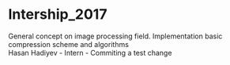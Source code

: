 # Intership_2017
General concept on image processing field. Implementation basic compression scheme and algorithms
<br> Hasan Hadiyev - Intern - Commiting a test change

